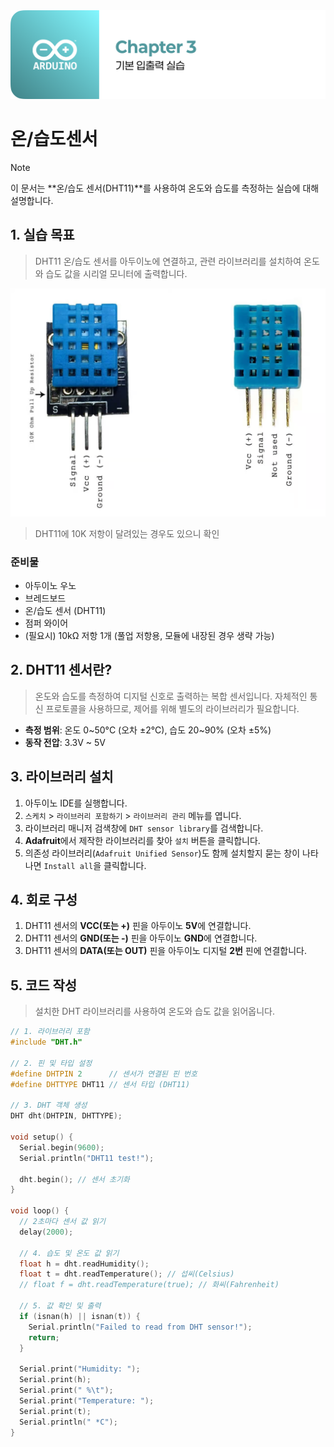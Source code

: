 <img src="./header.png" />

# 온/습도센서

> [!NOTE]
> 이 문서는 **온/습도 센서(DHT11)**를 사용하여 온도와 습도를 측정하는 실습에 대해 설명합니다.

## 1. 실습 목표

> DHT11 온/습도 센서를 아두이노에 연결하고, 관련 라이브러리를 설치하여 온도와 습도 값을 시리얼 모니터에 출력합니다.

<img src="./src/dht11_types.png" />

> DHT11에 10K 저항이 달려있는 경우도 있으니 확인

### 준비물

- 아두이노 우노
- 브레드보드
- 온/습도 센서 (DHT11)
- 점퍼 와이어
- (필요시) 10kΩ 저항 1개 (풀업 저항용, 모듈에 내장된 경우 생략 가능)

## 2. DHT11 센서란?

> 온도와 습도를 측정하여 디지털 신호로 출력하는 복합 센서입니다. 자체적인 통신 프로토콜을 사용하므로, 제어를 위해 별도의 라이브러리가 필요합니다.

- **측정 범위**: 온도 0~50°C (오차 ±2°C), 습도 20~90% (오차 ±5%)
- **동작 전압**: 3.3V ~ 5V

## 3. 라이브러리 설치

1. 아두이노 IDE를 실행합니다.
2. `스케치` > `라이브러리 포함하기` > `라이브러리 관리` 메뉴를 엽니다.
3. 라이브러리 매니저 검색창에 `DHT sensor library`를 검색합니다.
4. **Adafruit**에서 제작한 라이브러리를 찾아 `설치` 버튼을 클릭합니다.
5. 의존성 라이브러리(`Adafruit Unified Sensor`)도 함께 설치할지 묻는 창이 나타나면 `Install all`을 클릭합니다.

## 4. 회로 구성

1. DHT11 센서의 **VCC(또는 +)** 핀을 아두이노 **5V**에 연결합니다.
2. DHT11 센서의 **GND(또는 -)** 핀을 아두이노 **GND**에 연결합니다.
3. DHT11 센서의 **DATA(또는 OUT)** 핀을 아두이노 디지털 **2번** 핀에 연결합니다.

## 5. 코드 작성

> 설치한 DHT 라이브러리를 사용하여 온도와 습도 값을 읽어옵니다.

```cpp
// 1. 라이브러리 포함
#include "DHT.h"

// 2. 핀 및 타입 설정
#define DHTPIN 2      // 센서가 연결된 핀 번호
#define DHTTYPE DHT11 // 센서 타입 (DHT11)

// 3. DHT 객체 생성
DHT dht(DHTPIN, DHTTYPE);

void setup() {
  Serial.begin(9600);
  Serial.println("DHT11 test!");

  dht.begin(); // 센서 초기화
}

void loop() {
  // 2초마다 센서 값 읽기
  delay(2000);

  // 4. 습도 및 온도 값 읽기
  float h = dht.readHumidity();
  float t = dht.readTemperature(); // 섭씨(Celsius)
  // float f = dht.readTemperature(true); // 화씨(Fahrenheit)

  // 5. 값 확인 및 출력
  if (isnan(h) || isnan(t)) {
    Serial.println("Failed to read from DHT sensor!");
    return;
  }

  Serial.print("Humidity: ");
  Serial.print(h);
  Serial.print(" %\t");
  Serial.print("Temperature: ");
  Serial.print(t);
  Serial.println(" *C");
}
```
